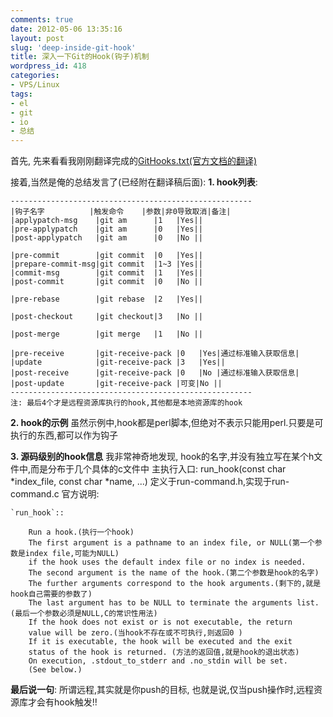 ```yaml
---
comments: true
date: 2012-05-06 13:35:16
layout: post
slug: 'deep-inside-git-hook'
title: 深入一下Git的Hook(钩子)机制
wordpress_id: 418
categories:
- VPS/Linux
tags:
- el
- git
- io
- 总结
---
```


首先, 先来看看我刚刚翻译完成的[GitHooks.txt(官方文档的翻译)](https://github.com/wendal/wendal/blob/master/githooks/githooks.txt)

接着,当然是俺的总结发言了(已经附在翻译稿后面):
**1. hook列表**:

    
    
    ------------------------------------------------------
    |钩子名字          |触发命令    |参数|非0导致取消|备注|
    |applypatch-msg    |git am      |1   |Yes||
    |pre-applypatch    |git am      |0   |Yes||
    |post-applypatch   |git am      |0   |No ||
                                    
    |pre-commit        |git commit  |0   |Yes||
    |prepare-commit-msg|git commit  |1~3 |Yes||
    |commit-msg        |git commit  |1   |Yes||
    |post-commit       |git commit  |0   |No ||
                                    
    |pre-rebase        |git rebase  |2   |Yes||
    
    |post-checkout     |git checkout|3   |No ||
    
    |post-merge        |git merge   |1   |No ||
    
    |pre-receive       |git-receive-pack |0   |Yes|通过标准输入获取信息|
    |update            |git-receive-pack |3   |Yes||
    |post-receive      |git-receive-pack |0   |No |通过标准输入获取信息|
    |post-update       |git-receive-pack |可变|No ||
    ------------------------------------------------------
    注: 最后4个才是远程资源库执行的hook,其他都是本地资源库的hook
    



**2. hook的示例**
虽然示例中,hook都是perl脚本,但绝对不表示只能用perl.只要是可执行的东西,都可以作为钩子

**3. 源码级别的hook信息**
我非常神奇地发现, hook的名字,并没有独立写在某个h文件中,而是分布于几个具体的c文件中
主执行入口: run_hook(const char *index_file, const char *name, ...) 定义于run-command.h,实现于run-command.c
官方说明:

    
    
    `run_hook`::
    
    	Run a hook.(执行一个hook)
    	The first argument is a pathname to an index file, or NULL(第一个参数是index file,可能为NULL)
    	if the hook uses the default index file or no index is needed.
    	The second argument is the name of the hook.(第二个参数是hook的名字)
    	The further arguments correspond to the hook arguments.(剩下的,就是hook自己需要的参数了)
    	The last argument has to be NULL to terminate the arguments list.(最后一个参数必须是NULL,C的常识性用法)
    	If the hook does not exist or is not executable, the return
    	value will be zero.(当hook不存在或不可执行,则返回0 )
    	If it is executable, the hook will be executed and the exit
    	status of the hook is returned. (方法的返回值,就是hook的退出状态)
    	On execution, .stdout_to_stderr and .no_stdin will be set.
    	(See below.)
    



**最后说一句**:
所谓远程,其实就是你push的目标, 也就是说,仅当push操作时,远程资源库才会有hook触发!!
